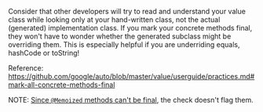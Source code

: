 Consider that other developers will try to read and understand your value class
while looking only at your hand-written class, not the actual (generated)
implementation class. If you mark your concrete methods final, they won't have
to wonder whether the generated subclass might be overriding them. This is
especially helpful if you are underriding equals, hashCode or toString!

Reference:
https://github.com/google/auto/blob/master/value/userguide/practices.md#mark-all-concrete-methods-final

NOTE:
[Since `@Memoized` methods can't be final](https://github.com/google/auto/blob/master/value/userguide/howto.md#memoize_hash_tostring),
the check doesn't flag them.
